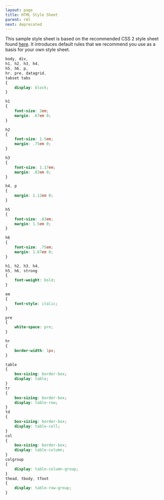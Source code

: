 ```yaml
---
layout: page
title: HTML Style Sheet
parent: rml
next: deprecated
---
```


This sample style sheet is based on the recommended CSS 2 style sheet found [here](https://drafts.csswg.org/css2/#html-stylesheet). It introduces default rules that we recommend you use as a basis for your own style sheet.

```css
body, div,
h1, h2, h3, h4,
h5, h6, p,
hr, pre, datagrid,
tabset tabs
{
	display: block;
}

h1
{
	font-size: 2em;
	margin: .67em 0;
}

h2
{
	font-size: 1.5em;
	margin: .75em 0;
}

h3
{
	font-size: 1.17em;
	margin: .83em 0;
}

h4, p
{
	margin: 1.12em 0;
}

h5
{
	font-size: .83em;
	margin: 1.5em 0;
}

h6
{
	font-size: .75em;
	margin: 1.67em 0;
}

h1, h2, h3, h4,
h5, h6, strong
{
	font-weight: bold;
}

em
{
	font-style: italic;
}

pre
{
	white-space: pre;
}

hr
{
	border-width: 1px;
}

table
{
	box-sizing: border-box;
	display: table;
}
tr
{
	box-sizing: border-box;
	display: table-row;
}
td
{
	box-sizing: border-box;
	display: table-cell;
}
col
{
	box-sizing: border-box;
	display: table-column;
}
colgroup
{
	display: table-column-group;
}
thead, tbody, tfoot
{
	display: table-row-group;
}
```
